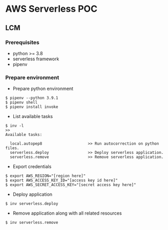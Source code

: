 # AWS Serverless POC

## LCM

### Prerequisites

- python >= 3.8
- serverless framework
- pipenv

### Prepare environment

- Prepare python environment

```
$ pipenv --python 3.9.1
$ pipenv shell
$ pipenv install invoke
```

- List available tasks

```
$ inv -l
>>
Available tasks:

  local.autopep8                    >> Run autocorrection on python files.
  serverless.deploy                 >> Deploy serverless application.
  serverless.remove                 >> Remove serverless application.

```

- Export credentials

```
$ export AWS_REGION="[region here]"
$ export AWS_ACCESS_KEY_ID="[access key id here]"
$ export AWS_SECRET_ACCESS_KEY="[secret access key here]"

```

- Deploy application

```
$ inv serverless.deploy
```

- Remove application along with all related resources

```
$ inv serverless.remove
```
